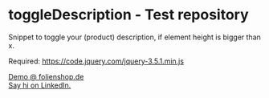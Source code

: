 # toggleDescription - Test repository
Snippet to toggle your (product) description, if element height is bigger than x.

Required: https://code.jquery.com/jquery-3.5.1.min.js

<a href="https://www.folienshop.de/digitaldruck/papiere/avery-mpi-8520-wall-paper?c=29" target="_blank">Demo @ folienshop.de</a><br />
<a href="https://www.linkedin.com/in/lennart-albrecht-933769169/" target="_blank">Say hi on LinkedIn.</a>
